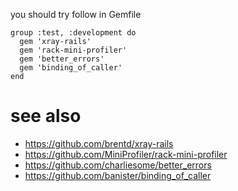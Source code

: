 

you should try follow in Gemfile

```
group :test, :development do
  gem 'xray-rails'
  gem 'rack-mini-profiler'
  gem 'better_errors'
  gem 'binding_of_caller'
end

```
# see also

- https://github.com/brentd/xray-rails
- https://github.com/MiniProfiler/rack-mini-profiler
- https://github.com/charliesome/better_errors
- https://github.com/banister/binding_of_caller

